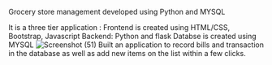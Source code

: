Grocery store management developed using Python and MYSQL


It is a three tier application :
Frontend is created using HTML/CSS, Bootstrap, Javascript
Backend: Python and flask
Databse is created using MYSQL
![Screenshot (51)](https://github.com/prashant166/grocery-store/assets/94380684/a403bd4f-43d1-4a39-9ed7-9153bc2ff939)
Built an application to record bills and transaction in the database as well as add new items on the list within a few clicks.
